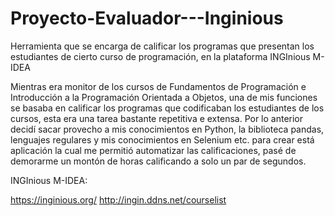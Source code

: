 # Proyecto-Evaluador---Inginious
Herramienta que se encarga de calificar los programas que presentan los estudiantes de cierto curso de programación, en la plataforma INGInious M-IDEA

Mientras era monitor de los cursos de Fundamentos de Programación e Introducción a la Programación Orientada a Objetos, una de mis funciones se basaba en
calificar los programas que codificaban los estudiantes de los cursos, esta era una tarea bastante repetitiva e extensa. Por lo anterior decidí sacar provecho a mis conocimientos en Python, la biblioteca pandas, lenguajes regulares y mis conocimientos en Selenium etc. para crear está aplicación la cual me permitió automatizar las calificaciones, pasé de demorarme un montón de horas calificando a solo un par de segundos. 

INGInious M-IDEA:

https://inginious.org/
http://ingin.ddns.net/courselist
